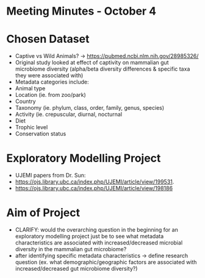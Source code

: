 # Meeting Minutes - October 4

# Chosen Dataset
* Captive vs Wild Animals? -> https://pubmed.ncbi.nlm.nih.gov/28985326/
* Original study looked at effect of captivity on mammalian gut microbiome diversity (alpha/beta diversity differences & specific taxa they were associated with)
* Metadata categories include: 
* Animal type
* Location (ie. from zoo/park)
* Country
* Taxonomy (ie. phylum, class, order, family, genus, species)
* Activity (ie. crepuscular, diurnal, nocturnal
* Diet
* Trophic level
* Conservation status

# Exploratory Modelling Project 
* UJEMI papers from Dr. Sun: ​​
* https://ojs.library.ubc.ca/index.php/UJEMI/article/view/199531.
* https://ojs.library.ubc.ca/index.php/UJEMI/article/view/198186

# Aim of Project
* CLARIFY: would the overarching question in the beginning for an exploratory modelling project just be to see what metadata characteristics are associated with increased/decreased microbial diversity in the mammalian gut microbiome? 
* after identifying specific metadata characteristics -> define research question (ex. what demographic/geographic factors are associated with increased/decreased gut microbiome diversity?)
